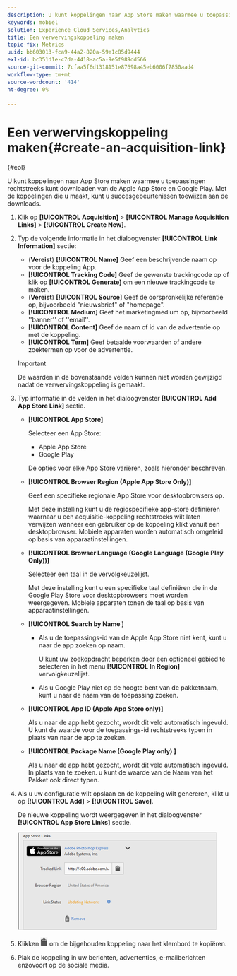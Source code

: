 ```yaml
---
description: U kunt koppelingen naar App Store maken waarmee u toepassingen rechtstreeks kunt downloaden van de Apple App Store en Google Play. Met de koppelingen die u maakt, kunt u succesgebeurtenissen toewijzen aan de downloads.
keywords: mobiel
solution: Experience Cloud Services,Analytics
title: Een verwervingskoppeling maken
topic-fix: Metrics
uuid: bb603013-fca9-44a2-820a-59e1c85d9444
exl-id: bc351d1e-c7da-4418-ac5a-9e5f989dd566
source-git-commit: 7cfaa5f6d1318151e87698a45eb6006f7850aad4
workflow-type: tm+mt
source-wordcount: '414'
ht-degree: 0%

---
```


# Een verwervingskoppeling maken{#create-an-acquisition-link}

{#eol}

U kunt koppelingen naar App Store maken waarmee u toepassingen rechtstreeks kunt downloaden van de Apple App Store en Google Play. Met de koppelingen die u maakt, kunt u succesgebeurtenissen toewijzen aan de downloads.

1. Klik op **[!UICONTROL Acquisition]** > **[!UICONTROL Manage Acquisition Links]** > **[!UICONTROL Create New]**.
1. Typ de volgende informatie in het dialoogvenster **[!UICONTROL Link Information]** sectie:

   * (**Vereist**) **[!UICONTROL Name]**
Geef een beschrijvende naam op voor de koppeling App.
   * **[!UICONTROL Tracking Code]**
Geef de gewenste trackingcode op of klik op **[!UICONTROL Generate]** om een nieuwe trackingcode te maken.
   * (**Vereist**) **[!UICONTROL Source]**
Geef de oorspronkelijke referentie op, bijvoorbeeld &quot;nieuwsbrief&quot; of &quot;homepage&quot;.
   * **[!UICONTROL Medium]**
Geef het marketingmedium op, bijvoorbeeld &#39;&#39;banner&#39;&#39; of &#39;&#39;email&#39;&#39;.
   * **[!UICONTROL Content]**
Geef de naam of id van de advertentie op met de koppeling.
   * **[!UICONTROL Term]**
Geef betaalde voorwaarden of andere zoektermen op voor de advertentie.
   >[!IMPORTANT]
   >
   >De waarden in de bovenstaande velden kunnen niet worden gewijzigd nadat de verwervingskoppeling is gemaakt.

1. Typ informatie in de velden in het dialoogvenster **[!UICONTROL Add App Store Link]** sectie.

   * **[!UICONTROL App Store]**

      Selecteer een App Store:
      * Apple App Store
      * Google Play

      De opties voor elke App Store variëren, zoals hieronder beschreven.

   * **[!UICONTROL Browser Region (Apple App Store Only)]**

      Geef een specifieke regionale App Store voor desktopbrowsers op.

      Met deze instelling kunt u de regiospecifieke app-store definiëren waarnaar u een acquisitie-koppeling rechtstreeks wilt laten verwijzen wanneer een gebruiker op de koppeling klikt vanuit een desktopbrowser. Mobiele apparaten worden automatisch omgeleid op basis van apparaatinstellingen.

   * **[!UICONTROL Browser Language (Google Language (Google Play Only))]**

      Selecteer een taal in de vervolgkeuzelijst.

      Met deze instelling kunt u een specifieke taal definiëren die in de Google Play Store voor desktopbrowsers moet worden weergegeven. Mobiele apparaten tonen de taal op basis van apparaatinstellingen.

   * **[!UICONTROL Search by Name ]**

      * Als u de toepassings-id van de Apple App Store niet kent, kunt u naar de app zoeken op naam.

         U kunt uw zoekopdracht beperken door een optioneel gebied te selecteren in het menu **[!UICONTROL In Region]** vervolgkeuzelijst.

      * Als u Google Play niet op de hoogte bent van de pakketnaam, kunt u naar de naam van de toepassing zoeken.
   * **[!UICONTROL App ID (Apple App Store only)]**

      Als u naar de app hebt gezocht, wordt dit veld automatisch ingevuld. U kunt de waarde voor de toepassings-id rechtstreeks typen in plaats van naar de app te zoeken.

   * **[!UICONTROL Package Name (Google Play only) ]**

      Als u naar de app hebt gezocht, wordt dit veld automatisch ingevuld. In plaats van te zoeken. u kunt de waarde van de Naam van het Pakket ook direct typen.



1. Als u uw configuratie wilt opslaan en de koppeling wilt genereren, klikt u op **[!UICONTROL Add]** > **[!UICONTROL Save]**.

   De nieuwe koppeling wordt weergegeven in het dialoogvenster **[!UICONTROL App Store Links]** sectie.

   ![archiefkoppeling](assets/apps_store_links.png)

1. Klikken ![klembordpictogram](assets/icon_clipboard.png) om de bijgehouden koppeling naar het klembord te kopiëren.

1. Plak de koppeling in uw berichten, advertenties, e-mailberichten enzovoort op de sociale media.
